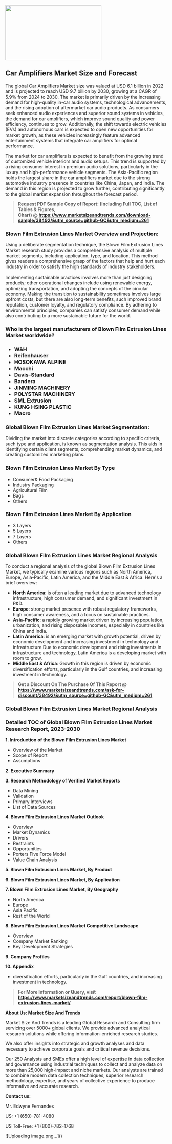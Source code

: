 <p><img class="alignnone size-medium wp-image-20088" src="https://ffe5etoiles.com/wp-content/uploads/2024/12/MST1-300x171.png" alt="" width="300" height="171" /></p><h2>Car Amplifiers Market Size and Forecast</h2><p>The global Car Amplifiers Market size was valued at USD 6.1 billion in 2022 and is projected to reach USD 9.7 billion by 2030, growing at a CAGR of 5.9% from 2024 to 2030. The market is primarily driven by the increasing demand for high-quality in-car audio systems, technological advancements, and the rising adoption of aftermarket car audio products. As consumers seek enhanced audio experiences and superior sound systems in vehicles, the demand for car amplifiers, which improve sound quality and power efficiency, continues to grow. Additionally, the shift towards electric vehicles (EVs) and autonomous cars is expected to open new opportunities for market growth, as these vehicles increasingly feature advanced entertainment systems that integrate car amplifiers for optimal performance.</p><p>The market for car amplifiers is expected to benefit from the growing trend of customized vehicle interiors and audio setups. This trend is supported by a rising consumer interest in premium audio solutions, particularly in the luxury and high-performance vehicle segments. The Asia-Pacific region holds the largest share in the car amplifiers market due to the strong automotive industry presence in countries like China, Japan, and India. The demand in this region is projected to grow further, contributing significantly to the global market expansion throughout the forecast period.</p></p><blockquote id="" class=""><strong>Request PDF Sample Copy of Report: (Including Full TOC, List of Tables &amp; Figures, Chart)&nbsp;@&nbsp;<strong><a href="https://www.marketsizeandtrends.com/download-sample/38492/&utm_source=github-GC&utm_medium=261" target="_blank">https://www.marketsizeandtrends.com/download-sample/38492/&utm_source=github-GC&utm_medium=261</a></strong></strong></blockquote><h3 id="" class="">Blown Film Extrusion Lines Market&nbsp;Overview and Projection:</h3><p id="" class="">Using a deliberate segmentation technique, the Blown Film Extrusion Lines Market research study provides a comprehensive analysis of multiple market segments, including application, type, and location. This method gives readers a comprehensive grasp of the factors that help and hurt each industry in order to satisfy the high standards of industry stakeholders. <br /> <br />Implementing sustainable practices involves more than just designing products; other operational changes include using renewable energy, optimizing transportation, and adopting the concepts of the circular economy. Making the transition to sustainability sometimes involves large upfront costs, but there are also long-term benefits, such improved brand reputation, customer loyalty, and regulatory compliance. By adhering to environmental principles, companies can satisfy consumer demand while also contributing to a more sustainable future for the world.</p><h3 id="" class="">Who is the largest manufacturers of&nbsp;Blown Film Extrusion Lines Market worldwide?</h3><h3 class=""><p><ul><li>W&H </li><li> Reifenhauser </li><li> HOSOKAWA ALPINE </li><li> Macchi </li><li> Davis-Standard </li><li> Bandera </li><li> JINMING MACHINERY </li><li> POLYSTAR MACHINERY </li><li> SML Extrusion </li><li> KUNG HSING PLASTIC </li><li> Macro</li></ul></p></h3><h3 id="" class="">Global&nbsp;Blown Film Extrusion Lines Market Segmentation:</h3><p id="" class="">Dividing the market into discrete categories according to specific criteria, such type and application, is known as segmentation analysis. This aids in identifying certain client segments, comprehending market dynamics, and creating customized marketing plans.</p><h3 id="" class="">Blown Film Extrusion Lines Market&nbsp;By Type</h3><p><p><ul><li>Consumer& Food Packaging </li><li> Industry Packaging </li><li> Agricultural Film </li><li> Bags </li><li> Others</p></li></ul></p></p><h3 id="" class="">Blown Film Extrusion Lines Market&nbsp;By Application</h3><p class=""><p><ul><li>3 Layers </li><li> 5 Layers </li><li> 7 Layers </li><li> Others</li></ul></p></p><h3 id="" class="">Global Blown Film Extrusion Lines Market Regional Analysis</h3><p id="" class="">To conduct a regional analysis of the global Blown Film Extrusion Lines Market, we typically examine various regions such as North America, Europe, Asia-Pacific, Latin America, and the Middle East &amp; Africa. Here's a brief overview:</p><ul><li><strong>North America</strong>: is often a leading market due to advanced technology infrastructure, high consumer demand, and significant investment in R&amp;D.</li><li><strong>Europe</strong>: strong market presence with robust regulatory frameworks, high consumer awareness, and a focus on sustainable practices.</li><li><strong>Asia-Pacific</strong>: a rapidly growing market driven by increasing population, urbanization, and rising disposable incomes, especially in countries like China and India.</li><li><strong>Latin America</strong>: is an emerging market with growth potential, driven by economic development and increasing investment in technology and infrastructure.Due to economic development and rising investments in infrastructure and technology, Latin America is a developing market with room to grow.</li><li><strong>Middle East &amp; Africa</strong>: Growth in this region is driven by economic diversification efforts, particularly in the Gulf countries, and increasing investment in technology.</li></ul><blockquote id="" class=""><strong>Get a Discount On The Purchase Of This Report @ <strong><a href="https://www.marketsizeandtrends.com/ask-for-discount/38492/&utm_source=github-GC&utm_medium=261" target="_blank">https://www.marketsizeandtrends.com/ask-for-discount/38492/&utm_source=github-GC&utm_medium=261</a></strong></strong></blockquote><h3 id="" class="">Global Blown Film Extrusion Lines Market Regional Analysis</h3><h3 id="" class="">Detailed TOC of Global Blown Film Extrusion Lines Market Research Report, 2023-2030</h3><p id="" class=""><strong>1. Introduction of the Blown Film Extrusion Lines Market</strong></p><ul><li>Overview of the Market</li><li>Scope of Report</li><li>Assumptions</li></ul><p id="" class=""><strong>2. Executive Summary</strong></p><p id="" class=""><strong>3. Research Methodology of Verified Market Reports</strong></p><ul><li>Data Mining</li><li>Validation</li><li>Primary Interviews</li><li>List of Data Sources</li></ul><p id="" class=""><strong>4. Blown Film Extrusion Lines Market Outlook</strong></p><ul><li>Overview</li><li>Market Dynamics</li><li>Drivers</li><li>Restraints</li><li>Opportunities</li><li>Porters Five Force Model</li><li>Value Chain Analysis</li></ul><p id="" class=""><strong>5. Blown Film Extrusion Lines Market, By Product</strong></p><p id="" class=""><strong>6. Blown Film Extrusion Lines Market, By Application</strong></p><p id="" class=""><strong>7. Blown Film Extrusion Lines Market, By Geography</strong></p><ul><li>North America</li><li>Europe</li><li>Asia Pacific</li><li>Rest of the World</li></ul><p id="" class=""><strong>8. Blown Film Extrusion Lines Market Competitive Landscape</strong></p><ul><li>Overview</li><li>Company Market Ranking</li><li>Key Development Strategies</li></ul><p id="" class=""><strong>9. Company Profiles</strong></p><p id="" class=""><strong>10. Appendix</strong></p><ul><li>diversification efforts, particularly in the Gulf countries, and increasing investment in technology.</li></ul><blockquote id="" class=""><strong>For More Information or Query, visit <strong><strong><a href="https://www.marketsizeandtrends.com/report/blown-film-extrusion-lines-market/" target="_blank">https://www.marketsizeandtrends.com/report/blown-film-extrusion-lines-market/</a></strong></strong></strong></blockquote><p id="" class=""><strong>About Us: Market Size And Trends</strong></p><p id="" class="">Market Size And Trends is a leading Global Research and Consulting firm servicing over 5000+ global clients. We provide advanced analytical research solutions while offering information-enriched research studies.</p><p id="" class="">We also offer insights into strategic and growth analyses and data necessary to achieve corporate goals and critical revenue decisions.</p><p id="" class="">Our 250 Analysts and SMEs offer a high level of expertise in data collection and governance using industrial techniques to collect and analyze data on more than 25,000 high-impact and niche markets. Our analysts are trained to combine modern data collection techniques, superior research methodology, expertise, and years of collective experience to produce informative and accurate research.</p><p id="" class=""><strong>Contact us:</strong></p><p id="" class="">Mr. Edwyne Fernandes</p><p id="" class="">US: +1 (650)-781-4080</p><p id="" class="">US Toll-Free: +1 (800)-782-1768</p>
![Uploading image.png…]()
